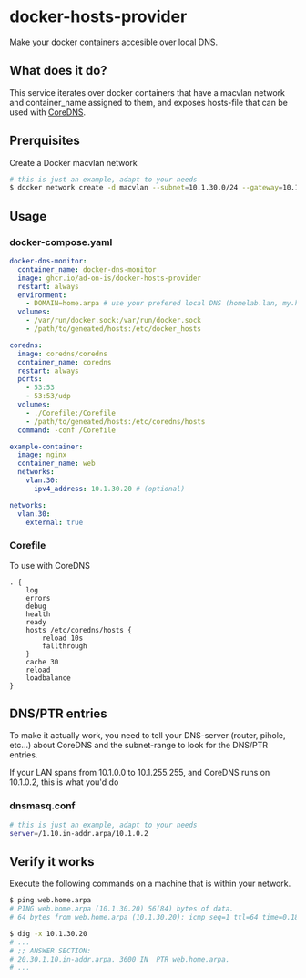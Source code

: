 # docker-hosts-provider

Make your docker containers accesible over local DNS.

## What does it do?

This service iterates over docker containers that have a macvlan network and container_name assigned to them, and exposes hosts-file that can be used with [CoreDNS](https://github.com/coredns/coredns).

## Prerquisites

Create a Docker macvlan network

```bash
# this is just an example, adapt to your needs
$ docker network create -d macvlan --subnet=10.1.30.0/24 --gateway=10.1.30.1 -o parent=eth0.30  vlan.30
```

## Usage

### docker-compose.yaml

```yaml
docker-dns-monitor:
  container_name: docker-dns-monitor
  image: ghcr.io/ad-on-is/docker-hosts-provider
  restart: always
  environment:
    - DOMAIN=home.arpa # use your prefered local DNS (homelab.lan, my.home, etc...)
  volumes:
    - /var/run/docker.sock:/var/run/docker.sock
    - /path/to/geneated/hosts:/etc/docker_hosts

coredns:
  image: coredns/coredns
  container_name: coredns
  restart: always
  ports:
    - 53:53
    - 53:53/udp
  volumes:
    - ./Corefile:/Corefile
    - /path/to/geneated/hosts:/etc/coredns/hosts
  command: -conf /Corefile

example-container:
  image: nginx
  container_name: web
  networks:
    vlan.30:
      ipv4_address: 10.1.30.20 # (optional)

networks:
  vlan.30:
    external: true
```

### Corefile

To use with CoreDNS

```
. {
    log
    errors
    debug
    health
    ready
    hosts /etc/coredns/hosts {
        reload 10s
        fallthrough
    }
    cache 30
    reload
    loadbalance
}
```

## DNS/PTR entries

To make it actually work, you need to tell your DNS-server (router, pihole, etc...) about CoreDNS and the subnet-range to look for the DNS/PTR entries.

If your LAN spans from 10.1.0.0 to 10.1.255.255, and CoreDNS runs on 10.1.0.2, this is what you'd do

### dnsmasq.conf

```bash
# this is just an example, adapt to your needs
server=/1.10.in-addr.arpa/10.1.0.2
```

## Verify it works

Execute the following commands on a machine that is within your network.

```bash
$ ping web.home.arpa
# PING web.home.arpa (10.1.30.20) 56(84) bytes of data.
# 64 bytes from web.home.arpa (10.1.30.20): icmp_seq=1 ttl=64 time=0.182 ms

$ dig -x 10.1.30.20
# ...
# ;; ANSWER SECTION:
# 20.30.1.10.in-addr.arpa. 3600	IN	PTR	web.home.arpa.
# ...

```
